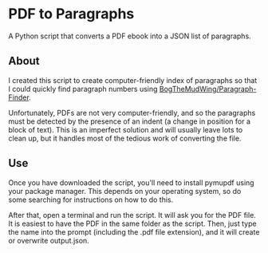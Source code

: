 # PDF to Paragraphs

A Python script that converts a PDF ebook into a JSON list of paragraphs.

## About

I created this script to create computer-friendly index of paragraphs so that I could quickly find paragraph numbers using [BogTheMudWing/Paragraph-Finder](https://github.com/BogTheMudWing/Paragraph-Finder).

Unfortunately, PDFs are not very computer-friendly, and so the paragraphs must be detected by the presence of an indent (a change in position for a block of text). This is an imperfect solution and will usually leave lots to clean up, but it handles most of the tedious work of converting the file.

## Use

Once you have downloaded the script, you'll need to install pymupdf using your package manager. This depends on your operating system, so do some searching for instructions on how to do this.

After that, open a terminal and run the script. It will ask you for the PDF file. It is easiest to have the PDF in the same folder as the script. Then, just type the name into the prompt (including the .pdf file extension), and it will create or overwrite output.json.
